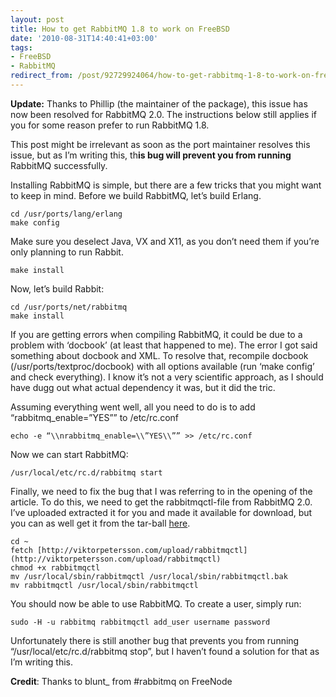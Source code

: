 ```yaml
---
layout: post
title: How to get RabbitMQ 1.8 to work on FreeBSD
date: '2010-08-31T14:40:41+03:00'
tags:
- FreeBSD
- RabbitMQ
redirect_from: /post/92729924064/how-to-get-rabbitmq-1-8-to-work-on-freebsd
---
```


**Update:** Thanks to Phillip (the maintainer of the package), this issue has now been resolved for RabbitMQ 2.0. The instructions below still applies if you for some reason prefer to run RabbitMQ 1.8.

This post might be irrelevant as soon as the port maintainer resolves this issue, but as I’m writing this, th**is bug will prevent you from running** RabbitMQ successfully.

Installing RabbitMQ is simple, but there are a few tricks that you might want to keep in mind. Before we build RabbitMQ, let’s build Erlang.

    cd /usr/ports/lang/erlang  
    make config

Make sure you deselect Java, VX and X11, as you don’t need them if you’re only planning to run Rabbit.

    make install

Now, let’s build Rabbit:

    cd /usr/ports/net/rabbitmq  
    make install

If you are getting errors when compiling RabbitMQ, it could be due to a problem with ‘docbook’ (at least that happened to me). The error I got said something about docbook and XML. To resolve that, recompile docbook (/usr/ports/textproc/docbook) with all options available (run ‘make config’ and check everything). I know it’s not a very scientific approach, as I should have dugg out what actual dependency it was, but it did the tric.

Assuming everything went well, all you need to do is to add “rabbitmq_enable=”YES”” to /etc/rc.conf

    echo -e “\\nrabbitmq_enable=\\”YES\\”” >> /etc/rc.conf

Now we can start RabbitMQ:

    /usr/local/etc/rc.d/rabbitmq start

Finally, we need to fix the bug that I was referring to in the opening of the article. To do this, we need to get the rabbitmqctl-file from RabbitMQ 2.0. I’ve uploaded extracted it for you and made it available for download, but you can as well get it from the tar-ball [here](http://www.rabbitmq.com/releases/rabbitmq-server/v2.0.0/rabbitmq-server-generic-unix-2.0.0.tar.gz).

    cd ~  
    fetch [http://viktorpetersson.com/upload/rabbitmqctl](http://viktorpetersson.com/upload/rabbitmqctl)  
    chmod +x rabbitmqctl  
    mv /usr/local/sbin/rabbitmqctl /usr/local/sbin/rabbitmqctl.bak  
    mv rabbitmqctl /usr/local/sbin/rabbitmqctl

You should now be able to use RabbitMQ. To create a user, simply run:

    sudo -H -u rabbitmq rabbitmqctl add_user username password

Unfortunately there is still another bug that prevents you from running “/usr/local/etc/rc.d/rabbitmq stop”, but I haven’t found a solution for that as I’m writing this.

**Credit**: Thanks to blunt_ from #rabbitmq on FreeNode
